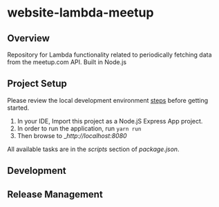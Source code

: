 # website-lambda-meetup

## Overview
Repository for Lambda functionality related to periodically fetching data from the meetup.com API.  Built in Node.js

## Project Setup

Please review the local development environment [steps](https://github.com/ProvidenceGeeks/website-docs/wiki/Onboarding-Guide#lambda) before getting started.

1. In your IDE, Import this project as a Node.jS Express App project.
2. In order to run the application, run `yarn run`
3. Then browse to __http://localhost:8080_

All available tasks are in the *scripts* section of *package.json*.

## Development

## Release Management